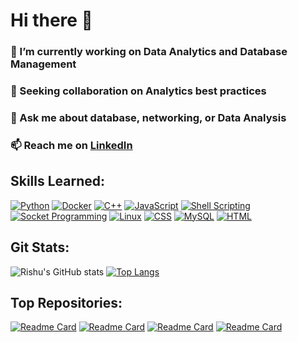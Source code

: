 # Hi there 👋

### 🔭 I’m currently working on Data Analytics and Database Management

### 👯 Seeking collaboration on Analytics best practices

### 💬 Ask me about database, networking, or Data Analysis

### 📫 Reach me on [LinkedIn](https://www.linkedin.com/in/rishu-prasad-60b33a23b)

## Skills Learned:

[![Python](https://visitcount.itsvg.in/api?id=Rishu0204&label=Python&color=4&icon=2&pretty=true)](https://github.com/Rishu0204)
[![Docker](https://visitcount.itsvg.in/api?id=Rishu0204&label=Docker&color=4&icon=2&pretty=true)](https://github.com/Rishu0204)
[![C++](https://visitcount.itsvg.in/api?id=Rishu0204&label=c%2B%2B&color=4&icon=2&pretty=true)](https://github.com/Rishu0204)
[![JavaScript](https://visitcount.itsvg.in/api?id=Rishu0204&label=Javascript&color=4&icon=2&pretty=true)](https://github.com/Rishu0204)
[![Shell Scripting](https://visitcount.itsvg.in/api?id=Rishu0204&label=Shell%20Scripting&color=4&icon=2&pretty=true)](https://github.com/Rishu0204)
[![Socket Programming](https://visitcount.itsvg.in/api?id=Rishu0204&label=Socket%20Programming&color=4&icon=2&pretty=true)](https://github.com/Rishu0204)
[![Linux](https://visitcount.itsvg.in/api?id=Rishu0204&label=Linux&color=4&icon=2&pretty=true)](https://github.com/Rishu0204)
[![CSS](https://visitcount.itsvg.in/api?id=Rishu0204&label=css&color=4&icon=2&pretty=true)](https://github.com/Rishu0204)
[![MySQL](https://visitcount.itsvg.in/api?id=Rishu0204&label=MySql&color=4&icon=2&pretty=true)](https://github.com/Rishu0204)
[![HTML](https://visitcount.itsvg.in/api?id=Rishu0204&label=HTML&color=4&icon=2&pretty=true)](https://github.com/Rishu0204)

## Git Stats:

![Rishu's GitHub stats](https://github-readme-stats.vercel.app/api?username=Rishu0204&show_icons=true&theme=radical&cache_seconds=1800) [![Top Langs](https://github-readme-stats.vercel.app/api/top-langs/?username=Rishu0204&layout=donut)](https://github.com/Rishu0204/github-readme-stats)

## Top Repositories:

[![Readme Card](https://github-readme-stats.vercel.app/api/pin/?username=Rishu0204&repo=mysql_using_python)](https://github.com/Rishu0204/mysql_using_python)
[![Readme Card](https://github-readme-stats.vercel.app/api/pin/?username=Rishu0204&repo=socket_programming)](https://github.com/Rishu0204/socket_programming)
[![Readme Card](https://github-readme-stats.vercel.app/api/pin/?username=Rishu0204&repo=Data_Analytics)](https://github.com/Rishu0204/Data_Analytics)
[![Readme Card](https://github-readme-stats.vercel.app/api/pin/?username=Rishu0204&repo=dsa)](https://github.com/Rishu0204/dsa)

